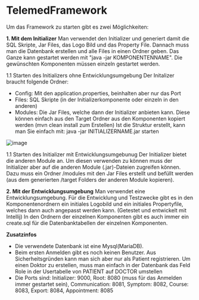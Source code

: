 # TelemedFramework
Um das Framework zu starten gibt es zwei Möglichkeiten:

**1. Mit dem Initializer**
Man verwendet den Initializer und generiert damit die SQL Skripte, Jar Files, das Logo Bild und das Property File. Dannach muss man die Datenbank erstellen und alle Files in einen Ordner geben. 
Das Ganze kann gestartet werden mit "java -jar KOMPONENTENNAME". Die gewünschten Komponenten müssen einzeln gestartet werden.

1.1 Starten des Initializers ohne Entwicklungsumgebung
Der Initalizer braucht folgende Ordner: 
- Config: Mit den application.properties, beinhalten aber nur das Port
- Files: SQL Skripte (in der Initializerkomponente oder einzeln in den anderen)
- Modules: Die Jar Files, welche dann der Initializer anbieten kann. Diese können einfach aus den Target Ordner aus den Komponenten kopiert werden (mvn clean install zum Erstellen)
Ist die Struktur erstellt, kann man Sie einfach mit: java -jar INITIALIZERNAME.jar starten

![image](https://github.com/wechtig/TelemedFramework/assets/39216564/dc27cbb0-4121-4724-aef2-59729e99b5d9)

1.1 Starten des Initializer mit Entwicklungsumgebunug
Der Initializer bietet die anderen Module an. Um diesen verwenden zu können muss der Initializer aber auf die anderen Module (.jar)-Dateien zugreifen können. Dazu muss ein Ordner /modules mit den Jar Files erstellt und befüllt werden (aus dem generierten /target Folders der anderen Module kopieren).


**2. Mit der Entwicklungsumgebung**
Man verwendet eine Entwicklungsumgebung. Für die Entwicklung und Testzwecke gibt es in den Komponentenordnern ein initiales Logobild und ein initiales Propertyfile, welches dann auch angepasst werden kann. (Getestet und entwickelt mit Intellij) 
In den Ordnern der einzelnen Komponenten gibt es auch immer ein create.sql für die Datenbanktabellen der einzelnen Komponenten.

**Zusatzinfos**
- Die verwendete Datenbank ist eine Mysql(MariaDB).
- Beim ersten Anmelden gibt es noch keinen Benutzer. Aus Sicherheitsgründen kann man sich aber nur als Patient registrieren. Um einen Doktor zu erstellen, muss man einfach in der Datenbank das Feld Role in der Usertabelle von PATIENT auf DOCTOR umstellen
- Die Ports sind:
    Initializer: 9000,
    Root: 8080 (muss für das Anmelden immer gestartet sein),
    Communication: 8081,
    Symptom: 8082,
    Course: 8083,
    Export: 8084,
    Appointment: 8085
